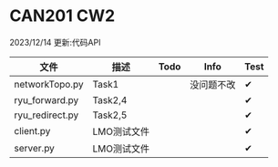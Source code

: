 # CAN201 CW2
2023/12/14 
更新:代码API

| 文件            | 描述         | Todo | Info          | Test |
| --------------- | ------------ | ---- | ------------- | ---- |
| networkTopo.py  | Task1        |      | 没问题不改     | ✔︎   |
| ryu_forward.py  | Task2,4      |      |               | ✔︎   |
| ryu_redirect.py | Task2,5      |      |               | ✔︎   |
| client.py       | LMO测试文件   |      |               | ✔︎   |
| server.py       | LMO测试文件   |      |               | ✔︎   |
